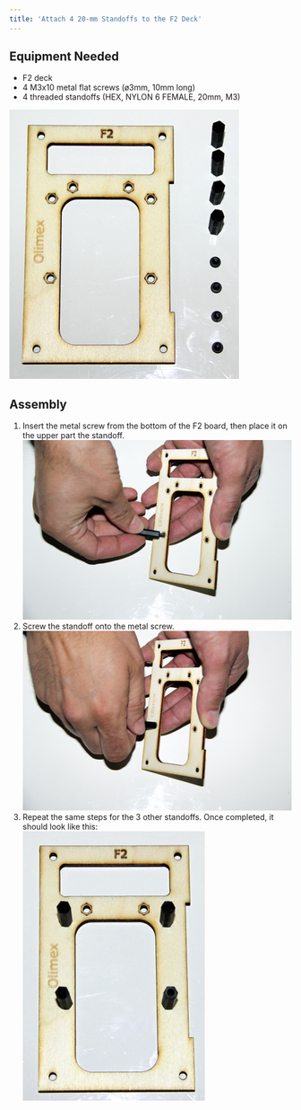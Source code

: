 ```yaml
---
title: 'Attach 4 20-mm Standoffs to the F2 Deck'
---
```


## Equipment Needed

* F2 deck
* 4 M3x10 metal flat screws \(ø3mm, 10mm long\)
* 4 threaded standoffs \(HEX, NYLON 6 FEMALE, 20mm, M3\)

![](_MG_5218.JPG)

## Assembly

1. Insert the metal screw from the bottom of the F2 board, then place it on the upper part the standoff.   
    ![](_MG_5220.JPG)  
2. Screw the standoff onto the metal screw.    
    ![](_MG_5221.JPG)  
3. Repeat the same steps for the 3 other standoffs.  Once completed, it should look like this:  
    ![](_MG_5222.JPG)



